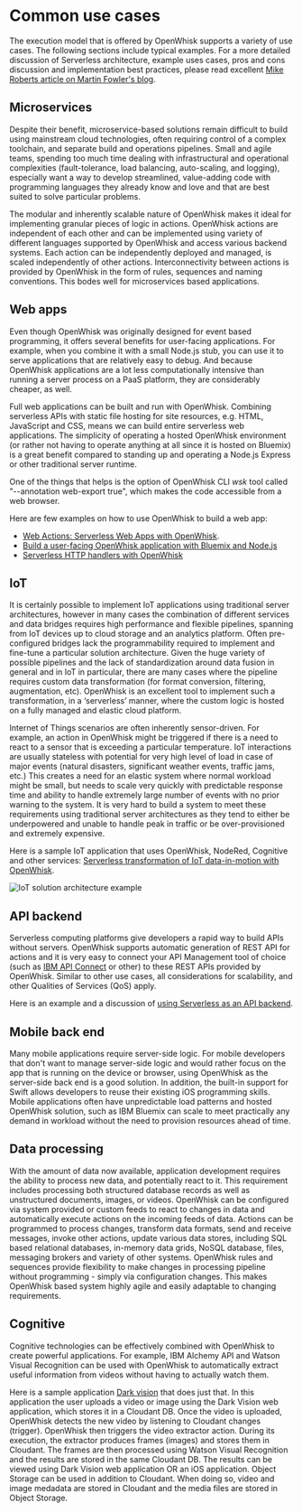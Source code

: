 <!--
#
# Licensed to the Apache Software Foundation (ASF) under one or more contributor
# license agreements.  See the NOTICE file distributed with this work for additional
# information regarding copyright ownership.  The ASF licenses this file to you
# under the Apache License, Version 2.0 (the # "License"); you may not use this
# file except in compliance with the License.  You may obtain a copy of the License
# at:
#
# http://www.apache.org/licenses/LICENSE-2.0
#
# Unless required by applicable law or agreed to in writing, software distributed
# under the License is distributed on an "AS IS" BASIS, WITHOUT WARRANTIES OR
# CONDITIONS OF ANY KIND, either express or implied.  See the License for the
# specific language governing permissions and limitations under the License.
#
-->
# Common use cases

The execution model that is offered by OpenWhisk supports a variety of use cases. The following sections include typical examples. For a more detailed discussion of Serverless architecture, example uses cases, pros and cons discussion and implementation best practices, please read excellent [Mike Roberts article on Martin Fowler's blog](https://martinfowler.com/articles/serverless.html).

## Microservices

Despite their benefit, microservice-based solutions remain difficult to build using mainstream cloud technologies, often requiring control of a complex toolchain, and separate build and operations pipelines. Small and agile teams, spending too much time dealing with infrastructural and operational complexities (fault-tolerance, load balancing, auto-scaling, and logging), especially want a way to develop streamlined, value-adding code with programming languages they already know and love and that are best suited to solve particular problems.

The modular and inherently scalable nature of OpenWhisk makes it ideal for implementing granular pieces of logic in actions. OpenWhisk actions are independent of each other and can be implemented using variety of different languages supported by OpenWhisk and access various backend systems. Each action can be independently deployed and managed, is scaled independently of other actions. Interconnectivity between actions is provided by OpenWhisk in the form of rules, sequences and naming conventions. This bodes well for microservices based applications.

## Web apps

Even though OpenWhisk was originally designed for event based programming, it offers several benefits for user-facing applications. For example, when you combine it with a small Node.js stub, you can use it to serve applications that are relatively easy to debug. And because OpenWhisk applications are a lot less computationally intensive than running a server process on a PaaS platform, they are considerably cheaper, as well.

Full web applications can be built and run with OpenWhisk. Combining serverless APIs with static file hosting for site resources, e.g. HTML, JavaScript and CSS, means we can build entire serverless web applications. The simplicity of operating a hosted OpenWhisk environment (or rather not having to operate anything at all since it is hosted on Bluemix) is a great benefit compared to standing up and operating a Node.js Express or other traditional server runtime.

One of the things that helps is the option of OpenWhisk CLI *wsk* tool called "--annotation web-export true", which makes the code accessible from a web browser.

Here are few examples on how to use OpenWhisk to build a web app:
- [Web Actions: Serverless Web Apps with OpenWhisk](https://medium.com/openwhisk/web-actions-serverless-web-apps-with-openwhisk-f21db459f9ba).
- [Build a user-facing OpenWhisk application with Bluemix and Node.js](https://www.ibm.com/developerworks/cloud/library/cl-openwhisk-node-bluemix-user-facing-app/index.html)
- [Serverless HTTP handlers with OpenWhisk](https://medium.com/openwhisk/serverless-http-handlers-with-openwhisk-90a986cc7cdd)

## IoT

It is certainly possible to implement IoT applications using traditional server architectures, however in many cases the combination of different services and data bridges requires high performance and flexible pipelines, spanning from IoT devices up to cloud storage and an analytics platform. Often pre-configured bridges lack the programmability required to implement and fine-tune a particular solution architecture. Given the huge variety of possible pipelines and the lack of standardization around data fusion in general and in IoT in particular, there are many cases where the pipeline requires custom data transformation (for format conversion, filtering, augmentation, etc). OpenWhisk is an excellent tool to implement such a transformation, in a ‘serverless’ manner, where the custom logic is hosted on a fully managed and elastic cloud platform.

Internet of Things scenarios are often inherently sensor-driven. For example, an action in OpenWhisk might be triggered if there is a need to react to a sensor that is exceeding a particular temperature. IoT interactions are usually stateless with potential for very high level of load in case of major events (natural disasters, significant weather events, traffic jams, etc.) This creates a need for an elastic system where normal workload might be small, but needs to scale very quickly with predictable response time and ability to handle extremely large number of events with no prior warning to the system. It is very hard to build a system to meet these requirements using traditional server architectures as they tend to either be underpowered and unable to handle peak in traffic or be over-provisioned and extremely expensive.

Here is a sample IoT application that uses OpenWhisk, NodeRed, Cognitive and other services: [Serverless transformation of IoT data-in-motion with OpenWhisk](https://medium.com/openwhisk/serverless-transformation-of-iot-data-in-motion-with-openwhisk-272e36117d6c#.akt3ocjdt).

![IoT solution architecture example](images/IoT_solution_architecture_example.png)

## API backend

Serverless computing platforms give developers a rapid way to build APIs without servers. OpenWhisk supports automatic generation of REST API for actions and it is very easy to connect your API Management tool of choice (such as [IBM API Connect](https://www-03.ibm.com/software/products/en/api-connect) or other) to these REST APIs provided by OpenWhisk. Similar to other use cases, all considerations for scalability, and other Qualities of Services (QoS) apply.

Here is an example and a discussion of [using Serverless as an API backend](https://martinfowler.com/articles/serverless.html#ACoupleOfExamples).

## Mobile back end

Many mobile applications require server-side logic. For mobile developers that don't want to manage server-side logic and would rather focus on the app that is running on the device or browser, using OpenWhisk as the server-side back end is a good solution. In addition, the built-in support for Swift allows developers to reuse their existing iOS programming skills. Mobile applications often have unpredictable load patterns and hosted OpenWhisk solution, such as IBM Bluemix can scale to meet practically any demand in workload without the need to provision resources ahead of time.

## Data processing

With the amount of data now available, application development requires the ability to process new data, and potentially react to it. This requirement includes processing both structured database records as well as unstructured documents, images, or videos. OpenWhisk can be configured via system provided or custom feeds to react to changes in data and automatically execute actions on the incoming feeds of data. Actions can be programmed to process changes, transform data formats, send and receive messages, invoke other actions, update various data stores, including SQL based relational databases, in-memory data grids, NoSQL database, files, messaging brokers and variety of other systems. OpenWhisk rules and sequences provide flexibility to make changes in processing pipeline without programming - simply via configuration changes. This makes OpenWhisk based system highly agile and easily adaptable to changing requirements.

## Cognitive

Cognitive technologies can be effectively combined with OpenWhisk to create powerful applications. For example, IBM Alchemy API and Watson Visual Recognition can be used with OpenWhisk to automatically extract useful information from videos without having to actually watch them.

Here is a sample application [Dark vision](https://github.com/IBM-Bluemix/openwhisk-darkvisionapp) that does just that. In this application the user uploads a video or image using the Dark Vision web application, which stores it in a Cloudant DB. Once the video is uploaded, OpenWhisk detects the new video by listening to Cloudant changes (trigger). OpenWhisk then triggers the video extractor action. During its execution, the extractor produces frames (images) and stores them in Cloudant. The frames are then processed using Watson Visual Recognition and the results are stored in the same Cloudant DB. The results can be viewed using Dark Vision web application OR an iOS application. Object Storage can be used in addition to Cloudant. When doing so, video and image medadata are stored in Cloudant and the media files are stored in Object Storage.
